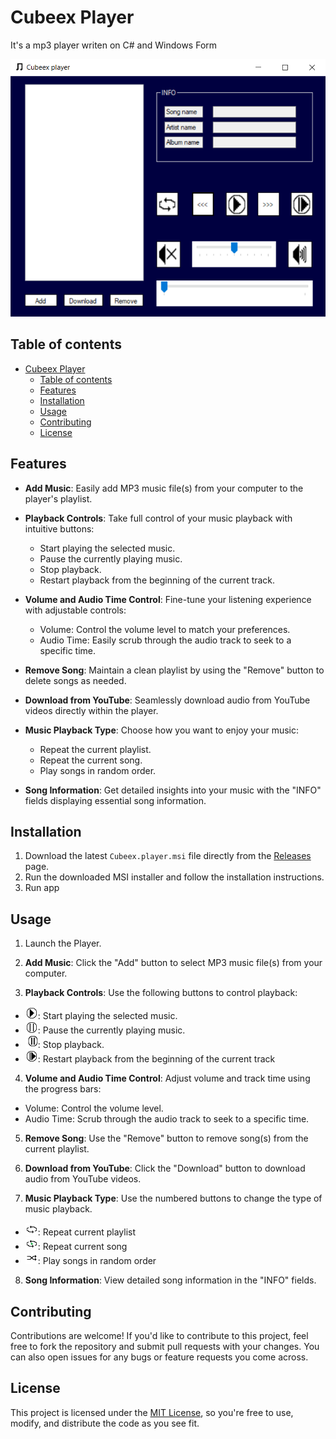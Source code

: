 # Cubeex Player
It's a mp3 player writen on C# and Windows Form

![screenshot](screenshot.png)

## Table of contents
- [Cubeex Player](#cubeex-player)
  - [Table of contents](#table-of-contents)
  - [Features](#features)
  - [Installation](#installation)
  - [Usage](#usage)
  - [Contributing](#contributing)
  - [License](#license)

## Features
- **Add Music**: Easily add MP3 music file(s) from your computer to the player's playlist.

- **Playback Controls**: Take full control of your music playback with intuitive buttons:
  - Start playing the selected music.
  - Pause the currently playing music.
  - Stop playback.
  - Restart playback from the beginning of the current track.

- **Volume and Audio Time Control**: Fine-tune your listening experience with adjustable controls:
  - Volume: Control the volume level to match your preferences.
  - Audio Time: Easily scrub through the audio track to seek to a specific time.

- **Remove Song**: Maintain a clean playlist by using the "Remove" button to delete songs as needed.

- **Download from YouTube**: Seamlessly download audio from YouTube videos directly within the player.

- **Music Playback Type**: Choose how you want to enjoy your music:
  - Repeat the current playlist.
  - Repeat the current song.
  - Play songs in random order.

- **Song Information**: Get detailed insights into your music with the "INFO" fields displaying essential song information.

## Installation
1. Download the latest `Cubeex.player.msi` file directly from the [Releases](https://github.com/Vasya-556/MP3-Player/releases) page.
2. Run the downloaded MSI installer and follow the installation instructions.
3. Run app


## Usage
1. Launch the Player.
   
2. **Add Music**: Click the "Add" button to select MP3 music file(s) from your computer.
   
3. **Playback Controls**: Use the following buttons to control playback:
- <img src="MP3/icons/play.png" width="20" height="20">: Start playing the selected music. 
- <img src="MP3/icons/pause.png" width="20" height="20">: Pause the currently playing music.
- <img src="MP3/icons/stop.png" width="20" height="20">: Stop playback.
- <img src="MP3/icons/resume.png" width="20" height="20">: Restart playback from the beginning of the current track

4. **Volume and Audio Time Control**: Adjust volume and track time using the progress bars:
- Volume: Control the volume level.
- Audio Time: Scrub through the audio track to seek to a specific time.

5. **Remove Song**: Use the "Remove" button to remove song(s) from the current playlist.

6. **Download from YouTube**: Click the "Download" button to download audio from YouTube videos.

7. **Music Playback Type**: Use the numbered buttons to change the type of music playback.

- <img src="MP3/icons/repeat_current_playlist.png" width="20" height="20">: Repeat current playlist
- <img src="MP3/icons/repeat_current_song.png" width="20" height="20">: Repeat current song
- <img src="MP3/icons/random.png" width="20" height="20">: Play songs in random order

8. **Song Information**: View detailed song information in the "INFO" fields.


## Contributing
Contributions are welcome! If you'd like to contribute to this project, feel free to fork the repository and submit pull requests with your changes. You can also open issues for any bugs or feature requests you come across.

## License
This project is licensed under the [MIT License](LICENSE), so you're free to use, modify, and distribute the code as you see fit.